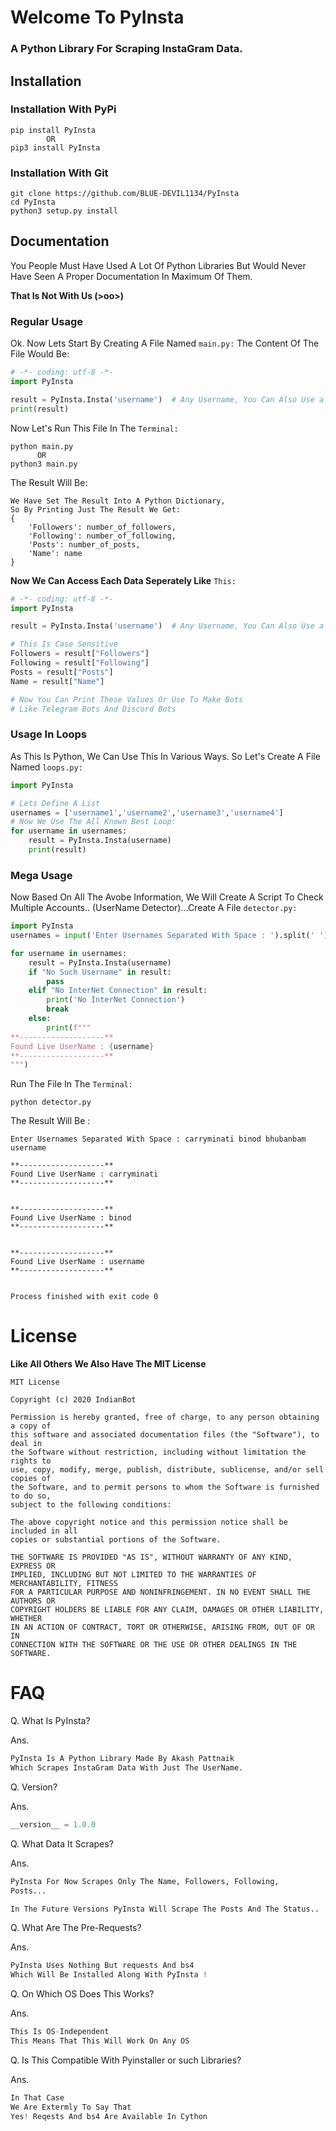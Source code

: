 # <align center> Welcome To PyInsta </align>
### A Python Library For Scraping InstaGram Data.

## Installation
### Installation With PyPi
```shell script
pip install PyInsta
        OR
pip3 install PyInsta
```
### Installation With Git
```shell script
git clone https://github.com/BLUE-DEVIL1134/PyInsta
cd PyInsta
python3 setup.py install
```

## Documentation
You People Must Have Used A Lot Of Python Libraries But Would Never
Have Seen A Proper Documentation In Maximum Of Them.

**That Is Not With Us (>oo>)**
### Regular Usage
Ok. Now Lets Start By Creating A File Named `main.py:`
The Content Of The File Would Be:
```python
# -*- coding: utf-8 -*-
import PyInsta

result = PyInsta.Insta('username')  # Any Username, You Can Also Use a Vriable
print(result)

```

Now Let's Run This File In The `Terminal:`
```commandline
python main.py
      OR
python3 main.py
```

The Result Will Be:
```shell script
We Have Set The Result Into A Python Dictionary,
So By Printing Just The Result We Get:
{
    'Followers': number_of_followers,
    'Following': number_of_following,
    'Posts': number_of_posts,
    'Name': name
}
```

**Now We Can Access Each Data Seperately Like** `This:`

```python
# -*- coding: utf-8 -*-
import PyInsta

result = PyInsta.Insta('username')  # Any Username, You Can Also Use a Vriable

# This Is Case Sensitive
Followers = result["Followers"]
Following = result["Following"]
Posts = result["Posts"]
Name = result["Name"]

# Now You Can Print These Values Or Use To Make Bots
# Like Telegram Bots And Discord Bots
```

### Usage In Loops
As This Is Python, We Can Use This In Various Ways.
So Let's Create A File Named `loops.py:`
```python
import PyInsta

# Lets Define A List
usernames = ['username1','username2','username3','username4']
# Now We Use The All Known Best Loop:
for username in usernames:
    result = PyInsta.Insta(username)
    print(result)
```

### Mega Usage
Now Based On All The Avobe Information,
We Will Create A Script To Check Multiple 
Accounts.. (UserName Detector)...Create A File `detector.py:`
```python
import PyInsta
usernames = input('Enter Usernames Separated With Space : ').split(' ')

for username in usernames:
    result = PyInsta.Insta(username)
    if "No Such Username" in result:
        pass
    elif "No InterNet Connection" in result:
        print('No InterNet Connection')
        break
    else:
        print(f"""
**-------------------**
Found Live UserName : {username}
**-------------------**
""")
```

Run The File In The `Terminal:`
```commandline
python detector.py
```

The Result Will Be :
```commandline
Enter Usernames Separated With Space : carryminati binod bhubanbam username

**-------------------**
Found Live UserName : carryminati
**-------------------**


**-------------------**
Found Live UserName : binod
**-------------------**


**-------------------**
Found Live UserName : username
**-------------------**


Process finished with exit code 0

```

# License
**Like All Others We Also Have The MIT License**

```shell script
MIT License

Copyright (c) 2020 IndianBot

Permission is hereby granted, free of charge, to any person obtaining a copy of
this software and associated documentation files (the "Software"), to deal in
the Software without restriction, including without limitation the rights to
use, copy, modify, merge, publish, distribute, sublicense, and/or sell copies of
the Software, and to permit persons to whom the Software is furnished to do so,
subject to the following conditions:

The above copyright notice and this permission notice shall be included in all
copies or substantial portions of the Software.

THE SOFTWARE IS PROVIDED "AS IS", WITHOUT WARRANTY OF ANY KIND, EXPRESS OR
IMPLIED, INCLUDING BUT NOT LIMITED TO THE WARRANTIES OF MERCHANTABILITY, FITNESS
FOR A PARTICULAR PURPOSE AND NONINFRINGEMENT. IN NO EVENT SHALL THE AUTHORS OR
COPYRIGHT HOLDERS BE LIABLE FOR ANY CLAIM, DAMAGES OR OTHER LIABILITY, WHETHER
IN AN ACTION OF CONTRACT, TORT OR OTHERWISE, ARISING FROM, OUT OF OR IN
CONNECTION WITH THE SOFTWARE OR THE USE OR OTHER DEALINGS IN THE SOFTWARE.
```
# FAQ
Q. What Is PyInsta?

Ans.
```py
PyInsta Is A Python Library Made By Akash Pattnaik
Which Scrapes InstaGram Data With Just The UserName.
```
Q. Version?

Ans. 
```py
__version__ = 1.0.0
```

Q. What Data It Scrapes?

Ans.
```py
PyInsta For Now Scrapes Only The Name, Followers, Following,
Posts...

In The Future Versions PyInsta Will Scrape The Posts And The Status..
```

Q. What Are The Pre-Requests?

Ans.
```py
PyInsta Uses Nothing But requests And bs4
Which Will Be Installed Along With PyInsta !
```

Q. On Which OS Does This Works?

Ans.
```py
This Is OS-Independent
This Means That This Will Work On Any OS
```

Q. Is This Compatible With Pyinstaller or such Libraries?

Ans.
```py
In That Case
We Are Extermly To Say That
Yes! Reqests And bs4 Are Available In Cython
```
